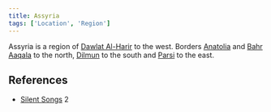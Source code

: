```yaml
---
title: Assyria
tags: ['Location', 'Region']
---
```

Assyria is a region of [Dawlat Al-Harir](/_wiki/dawlat-al-harir.md) to the west. Borders [Anatolia](/_wiki/anatolia.md) and [Bahr Aaqala](/_wiki/bahr-aaqala.md) to the north, [Dilmun](/_wiki/dilmun.md) to the south and [Parsi](/_wiki/parsi.md) to the east.

## References
- [Silent Songs](/_wiki/silent-songs.md) 2
